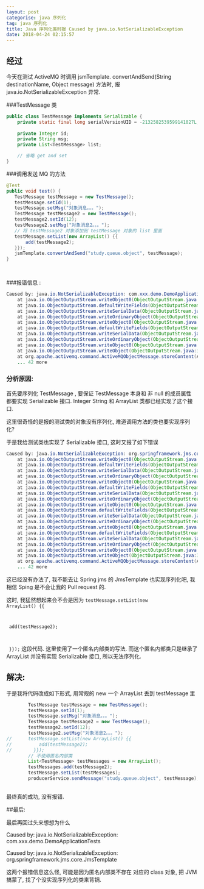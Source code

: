 ```yaml
---
layout: post
categorise: java 序列化
tag: java 序列化
title: Java 序列化类时报 Caused by java.io.NotSerializableException
date: 2018-04-24 02:15:57
---
```


## 经过

今天在测试 ActiveMQ 时调用 jsmTemplate. convertAndSend(String destinationName, Object message) 方法时, 报java.io.NotSerializableException 异常.

###TestMessage 类

```java
public class TestMessage implements Serializable {
    private static final long serialVersionUID = -2132582539599141027L;
    
    private Integer id;
    private String msg;
    private List<TestMessage> list;

    // 省略 get and set 
}
```



###调用发送 MQ 的方法

 ```java
@Test
public void test() {
    TestMessage testMessage = new TestMessage();
    testMessage.setId(1);
    testMessage.setMsg("对象消息。。。");
    TestMessage testMessage2 = new TestMessage();
    testMessage2.setId(12);
    testMessage2.setMsg("对象消息2。。。");
    // 将 testMessage2 对象添加到 testMessage 对象的 list 里面
    testMessage.setList(new ArrayList() {{
        add(testMessage2);
    }});
    jsmTemplate.convertAndSend("study.queue.object", testMessage);
}

	
 ```


###报错信息 :

```java
Caused by: java.io.NotSerializableException: com.xxx.demo.DemoApplicationTests
	at java.io.ObjectOutputStream.writeObject0(ObjectOutputStream.java:1184)
	at java.io.ObjectOutputStream.defaultWriteFields(ObjectOutputStream.java:1548)
	at java.io.ObjectOutputStream.writeSerialData(ObjectOutputStream.java:1509)
	at java.io.ObjectOutputStream.writeOrdinaryObject(ObjectOutputStream.java:1432)
	at java.io.ObjectOutputStream.writeObject0(ObjectOutputStream.java:1178)
	at java.io.ObjectOutputStream.defaultWriteFields(ObjectOutputStream.java:1548)
	at java.io.ObjectOutputStream.writeSerialData(ObjectOutputStream.java:1509)
	at java.io.ObjectOutputStream.writeOrdinaryObject(ObjectOutputStream.java:1432)
	at java.io.ObjectOutputStream.writeObject0(ObjectOutputStream.java:1178)
	at java.io.ObjectOutputStream.writeObject(ObjectOutputStream.java:348)
	at org.apache.activemq.command.ActiveMQObjectMessage.storeContent(ActiveMQObjectMessage.java:120)
	... 42 more

```



### 分析原因:

首先要序列化 TestMessage , 要保证 TestMessage 本身和 非 null 的成员属性 都要实现 Serializable 接口. Integer String  和 ArrayList 类都已经实现了这个接口. 

这里很奇怪的是报的测试类的对象没有序列化, 难道调用方法的类也要实现序列化?

于是我给测试类也实现了 Serializable 接口, 这时又报了如下错误

```java
Caused by: java.io.NotSerializableException: org.springframework.jms.core.JmsTemplate
	at java.io.ObjectOutputStream.writeObject0(ObjectOutputStream.java:1184)
	at java.io.ObjectOutputStream.defaultWriteFields(ObjectOutputStream.java:1548)
	at java.io.ObjectOutputStream.writeSerialData(ObjectOutputStream.java:1509)
	at java.io.ObjectOutputStream.writeOrdinaryObject(ObjectOutputStream.java:1432)
	at java.io.ObjectOutputStream.writeObject0(ObjectOutputStream.java:1178)
	at java.io.ObjectOutputStream.defaultWriteFields(ObjectOutputStream.java:1548)
	at java.io.ObjectOutputStream.writeSerialData(ObjectOutputStream.java:1509)
	at java.io.ObjectOutputStream.writeOrdinaryObject(ObjectOutputStream.java:1432)
	at java.io.ObjectOutputStream.writeObject0(ObjectOutputStream.java:1178)
	at java.io.ObjectOutputStream.defaultWriteFields(ObjectOutputStream.java:1548)
	at java.io.ObjectOutputStream.writeSerialData(ObjectOutputStream.java:1509)
	at java.io.ObjectOutputStream.writeOrdinaryObject(ObjectOutputStream.java:1432)
	at java.io.ObjectOutputStream.writeObject0(ObjectOutputStream.java:1178)
	at java.io.ObjectOutputStream.defaultWriteFields(ObjectOutputStream.java:1548)
	at java.io.ObjectOutputStream.writeSerialData(ObjectOutputStream.java:1509)
	at java.io.ObjectOutputStream.writeOrdinaryObject(ObjectOutputStream.java:1432)
	at java.io.ObjectOutputStream.writeObject0(ObjectOutputStream.java:1178)
	at java.io.ObjectOutputStream.writeObject(ObjectOutputStream.java:348)
	at org.apache.activemq.command.ActiveMQObjectMessage.storeContent(ActiveMQObjectMessage.java:120)
	... 42 more
```

这已经没有办法了, 我不能去让 Spring jms 的 JmsTemplate 也实现序列化吧, 我相信 Sping 是不会让我的 Pull request 的. 

这时, 我猛然想起来会不会是因为 <code>testMessage.setList(new ArrayList() {{

​        add(testMessage2);

​    }});</code> 这段代码. 这里使用了一个匿名内部类的写法. 而这个匿名内部类只是继承了 ArrayList 并没有实现 Serializable 接口, 所以无法序列化. 

## 解决:

于是我将代码改成如下形式, 用常规的 new 一个 ArrayList 丢到 testMessage 里

```java
		TestMessage testMessage = new TestMessage();
		testMessage.setId(1);
		testMessage.setMsg("对象消息。。。");
		TestMessage testMessage2 = new TestMessage();
		testMessage2.setId(12);
		testMessage2.setMsg("对象消息2。。。");
//		testMessage.setList(new ArrayList() {{
//		    add(testMessage2);
//        }});
		// 不使用匿名内部类
		List<TestMessage> testMessages = new ArrayList();
		testMessages.add(testMessage2);
		testMessage.setList(testMessages);
		producerService.sendMessage("study.queue.object", testMessage);
	
```

最终真的成功, 没有报错.

##最后:

最后再回过头来想想为什么

Caused by: java.io.NotSerializableException: com.xxx.demo.DemoApplicationTests

Caused by: java.io.NotSerializableException: org.springframework.jms.core.JmsTemplate

这两个报错信息这么怪, 可能是因为匿名内部类不存在 对应的 class 对象, 把 JVM 搞蒙了, 找了个没实现序列化的类来背锅.
